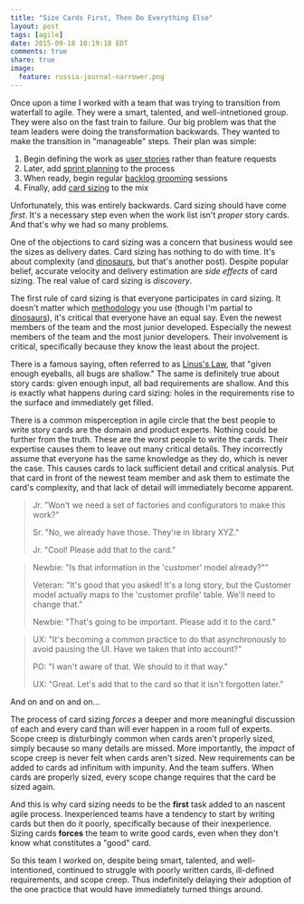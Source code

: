 ```yaml
---
title: "Size Cards First, Then Do Everything Else"
layout: post
tags: [agile]
date: 2015-09-18 10:19:18 EDT
comments: true
share: true  
image:
  feature: russia-journal-narrower.png
---
```


Once upon a time I worked with a team that was trying to transition from waterfall to agile. They were a smart, talented, and well-intnetioned group. They were also on the fast train to failure. Our big problem was that the team leaders were doing the transformation backwards. They wanted to make the transition in "manageable" steps. Their plan was simple:

1. Begin defining the work as [user stories](http://www.agilemodeling.com/artifacts/userStory.htm) rather than feature requests
2. Later, add [sprint planning](https://www.mountaingoatsoftware.com/agile/scrum/sprint-planning-meeting) to the process
3. When ready, begin regular [backlog grooming](http://guide.agilealliance.org/guide/backlog-grooming.html) sessions
4. Finally, add [card sizing](http://scrummethodology.com/scrum-effort-estimation-and-story-points/) to the mix

Unfortunately, this was entirely backwards. Card sizing should have come *first*. It's a necessary step even when the work list isn't *proper* story cards. And that's why we had so many problems.

One of the objections to card sizing was a concern that business would see the sizes as delivery dates. Card sizing has nothing to do with time. It's about complexity (and [dinosaurs](/images/dinosaur_sizes.pdf), but that's another post). Despite popular belief, accurate velocity and delivery estimation are *side effects* of card sizing. The real value of card sizing is *discovery*.

The first rule of card sizing is that everyone participates in card sizing. It doesn't matter which [methodology](http://www.sitepoint.com/3-powerful-estimation-techniques-for-agile-teams/) you use (though I'm partial to [dinosaurs](/images/dinosaur_sizes.pdf)), it's critical that everyone have an equal say. Even the newest members of the team and the most junior developed. Especially the newest members of the team and the most junior developers. Their involvement is critical, specifically because they know the least about the project.

There is a famous saying, often referred to as [Linus's Law](https://en.wikipedia.org/wiki/Linus%27s_Law), that "given enough eyeballs, all bugs are shallow." The same is definitely true about story cards: given enough input, all bad requirements are shallow. And this is exactly what happens during card sizing: holes in the requirements rise to the surface and immediately get filled.

There is a common misperception in agile circle that the best people to write story cards are the domain and product experts. Nothing could be further from the truth. These are the worst people to write the cards. Their expertise causes them to leave out many critical details. They incorrectly assume that everyone has the same knowledge as they do, which is never the case. This causes cards to lack sufficient detail and critical analysis. Put that card in front of the newest team member and ask them to estimate the card's complexity, and that lack of detail will immediately become apparent.

> Jr. "Won't we need a set of factories and configurators to make this work?"
>
> Sr. "No, we already have those. They're in library XYZ."
>
> Jr. "Cool! Please add that to the card."

> Newbie: "Is that information in the 'customer' model already?""
>
> Veteran: "It's good that you asked! It's a long story, but the Customer model actually maps to the 'customer profile' table. We'll need to change that."
>
> Newbie: "That's going to be important. Please add it to the card."

> UX: "It's becoming a common practice to do that asynchronously to avoid pausing the UI. Have we taken that into account?"
>
> PO: "I wan't aware of that. We should to it that way."
>
> UX: "Great. Let's add that to the card so that it isn't forgotten later."

And on and on and on...

The process of card sizing *forces* a deeper and more meaningful discussion of each and every card than will ever happen in a room full of experts. Scope creep is disturbingly common when cards aren't properly sized, simply because so many details are missed. More importantly, the *impact* of scope creep is never felt when cards aren't sized. New requirements can be added to cards ad infinitum with impunity. And the team suffers. When cards are properly sized, every scope change requires that the card be sized again.

And this is why card sizing needs to be the **first** task added to an nascent agile process. Inexperienced teams have a tendency to start by writing cards but then do it poorly, specifically because of their inexperience. Sizing cards **forces** the team to write good cards, even when they don't know what constitutes a "good" card.

So this team I worked on, despite being smart, talented, and well-intentioned, continued to struggle with poorly written cards, ill-defined requirements, and scope creep. Thus indefinitely delaying their adoption of the one practice that would have immediately turned things around.
